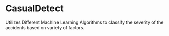 # CasualDetect
Utilizes Different Machine Learning Algorithms to classify the severity of the accidents based on variety of factors.
